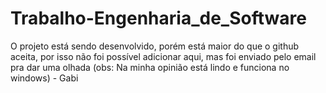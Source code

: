 # Trabalho-Engenharia_de_Software

O projeto está sendo desenvolvido, porém está maior do que o github aceita, por isso não foi possível adicionar aqui, mas foi enviado pelo email pra dar uma olhada (obs: Na minha opinião está lindo e funciona no windows) - Gabi

